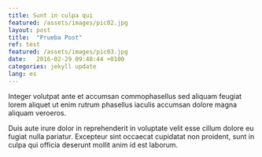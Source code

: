 ```yaml
---
title: Sunt in culpa qui
featured: /assets/images/pic02.jpg
layout: post
title:  "Prueba Post"
ref: test
featured: /assets/images/pic03.jpg
date:   2016-02-29 09:48:44 +0100
categories: jekyll update
lang: es
---
```


<p>Integer volutpat ante et accumsan commophasellus sed aliquam feugiat lorem aliquet ut enim rutrum phasellus iaculis accumsan dolore magna aliquam veroeros.</p>
<p>Duis aute irure dolor in reprehenderit in voluptate velit esse cillum dolore eu fugiat nulla pariatur. Excepteur sint occaecat cupidatat non proident, sunt in culpa qui officia deserunt mollit anim id est laborum.</p>
